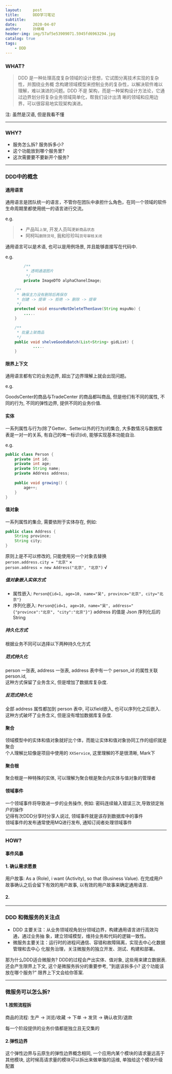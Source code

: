 ```yaml
---
layout:     post
title:      DDD学习笔记
subtitle:   
date:       2020-04-07
author:     孙继峰
header-img: img/57af5e53909071.5945fd6963294.jpg
catalog: true
tags:
    - DDD
---
```

### WHAT?
> DDD 是一种处理高度复杂领域的设计思想，它试图分离技术实现的复杂性，并围绕业务概
念构建领域模型来控制业务的复杂性，以解决软件难以理解，难以演进的问题。DDD 不是
架构，而是一种架构设计方法论，它通过边界划分将复杂业务领域简单化，帮我们设计出清
晰的领域和应用边界，可以很容易地实现架构演进。

注: 虽然是汉语, 但是我看不懂

---


### WHY?

- 服务怎么拆? 服务拆多小?
- 这个功能放到哪个服务里?
- 这次需要要不要新开个服务?

---



### DDD中的概念

#### 通用语言
通用语言是团队统一的语言，不管你在团队中承担什么角色，在同一个领域的软件生命周期里都使用统一的语言进行交流。

e.g.

> - 产品叫```上架```, 开发人员叫```更新商品状态```
> - 阿柯叫```删除货号```, 我和珍珍叫```货号审核关闭```



通用语言可以是术语, 也可以是用例场景, 并且能够直接写在代码中.

e.g.

```java
		/**
		 * 透明通道图片
		 */
		private ImageDTO alphaChanelImage;
```

```java
    /**
     * 确保主力没有删除后再保存
     * 创建 -> 提审 -> 拒绝 -> 删除 -> 提审
     */
    protected void ensureNotDeleteThenSave(String mspuNo) {
        .....
    }
```

```java
    /**
     * 批量上架商品
     */
    public void shelveGoodsBatch(List<String> gidList) {
    		.....
    }
```



#### 限界上下文
通用语言都有它的业务边界, 超出了边界理解上就会出现问题。

e.g. 

GoodsCenter的商品与TradeCenter 的商品都叫商品, 但是他们有不同的属性, 不同的行为, 不同的弹性边界, 提供不同的业务价值.



#### 实体
一系列属性与行为(除了Getter、Setter以外的行为)的集合, 大多数情况与数据库表是一对一的关系, 有自己的唯一标识(id), 能够实现基本功能自治.

e.g.

```java
public class Person {
    private int id;
    private int age;
    private String name;
    private Address address;
  
  	public void growing() {
    	age++;
    }
}
```

#### 值对象
一系列属性的集合, 需要依附于实体存在, 例如:
```java
public class Address {
    String province;
    String city;
}
```
原则上是不可以修改的, 只能使用另一个对象去替换<br>
```person.address.city = "北京"``` × <br>
```person.address = new Address("北京", "北京")``` √

##### 值对象嵌入实体方式
- 属性嵌入: ```Person@{id=1, age=10, name="吴", province="北京", city="北京"}```
- 序列化嵌入: ```Person@{id=1, age=10, name="吴", address="{"province":"北京", "city":"北京"}"}```
address 的值是 Json 序列化后的 String 

##### 持久化方式
根据业务不同可以选择以下两种持久化方式

##### 范式持久化
person 一张表, address 一张表, address 表中有一个 person_id 的属性关联 person.id, <br>
这种方式保留了业务含义, 但是增加了数据库复杂度.

##### 反范式持久化
全部 address 属性都加到 person 表中, 可以field嵌入, 也可以序列化之后嵌入.<br>
这种方式破坏了业务含义, 但是没有增加数据库复杂度.

#### 聚合
领域模型中的实体和值对象就好比个体，而能让实体和值对象协同工作的组织就是聚合<br>
个人理解比较像是项目中使用的 ```XXService```, 这里理解的不是很清晰, Mark下

#### 聚合根
聚合根是一种特殊的实体, 可以理解为聚合根是聚合内实体与值对象的管理者

#### 领域事件
一个领域事件将导致进一步的业务操作, 例如: 密码连续输入错误三次,导致锁定账户的操作<br>
记得有次DDD分享时分享人说过, 领域事件就是该存到数据库中的事件<br>
领域事件的发布通常使用MQ进行发布, 通知订阅者处理领域事件<br>

---



### HOW?

#### 事件风暴

#### 1. 确认需求愿景
用户故事: As a (Role), i want (Activity), so that (Business Value).
在完成用户故事确认之后会留下有效的用户故事, 以有效的用户故事来确定通用语言.

#### 2. 



---

### DDD 和微服务的关注点
- DDD 主要关注：从业务领域视角划分领域边界，构建通用语言进行高效沟通，通过业务抽
象，建立领域模型，维持业务和代码的逻辑一致性。
- 微服务主要关注：运行时的进程间通信、容错和故障隔离，实现去中心化数据管理和去中心
化服务治理，关注微服务的独立开发、测试、构建和部署。

那为什么DDD适合微服务? DDD的过程会产出实体、值对象, 这些用来建立数据表. 还会产生限界上下文, 这个是微服务拆分的重要参考, 
"到底该拆多小? 这个功能该放在哪个服务?" 限界上下文会给你答案.

---

### 微服务可以怎么拆?

#### 1.按照流程拆

商品的流程: 生产 -> 浏览/收藏 ->  下单 -> 发货 -> 确认收货/退款

每一个阶段提供的业务价值都是独立且无交集的

#### 2.弹性边界

这个弹性边界与云原生的弹性边界概念相同, 一个应用内某个模块的请求量远高于其他模块, 这时候高请求量的模块可以拆出来做单独的运维, 单独给这个模块升级配置





